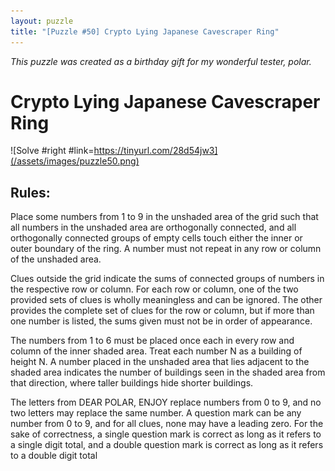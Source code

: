 ```yaml
---
layout: puzzle
title: "[Puzzle #50] Crypto Lying Japanese Cavescraper Ring"
---
```


*This puzzle was created as a birthday gift for my wonderful tester, polar.*

# Crypto Lying Japanese Cavescraper Ring

![Solve #right #link=https://tinyurl.com/28d54jw3](/assets/images/puzzle50.png)

## Rules:

Place some numbers from 1 to 9 in the unshaded area of the grid such that all numbers in the unshaded area are orthogonally connected, and all orthogonally connected groups of empty cells touch either the inner or outer boundary of the ring. A number must not repeat in any row or column of the unshaded area.

Clues outside the grid indicate the sums of connected groups of numbers in the respective row or column. For each row or column, one of the two provided sets of clues is wholly meaningless and can be ignored. The other provides the complete set of clues for the row or column, but if more than one number is listed, the sums given must not be in order of appearance.

The numbers from 1 to 6 must be placed once each in every row and column of the inner shaded area. Treat each number N as a building of height N. A number placed in the unshaded area that lies adjacent to the shaded area indicates the number of buildings seen in the shaded area from that direction, where taller buildings hide shorter buildings.

The letters from DEAR POLAR, ENJOY replace numbers from 0 to 9, and no two letters may replace the same number. A question mark can be any number from 0 to 9, and for all clues, none may have a leading zero. For the sake of correctness, a single question mark is correct as long as it refers to a single digit total, and a double question mark is correct as long as it refers to a double digit total
